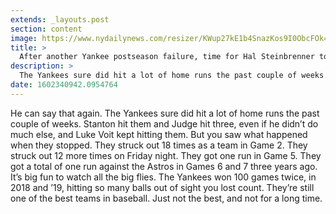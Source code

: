 ```yaml
--- 
extends: _layouts.post 
section: content 
image: https://www.nydailynews.com/resizer/KWup27kE1b4SnazKos9I0ObcFOk=/1200x0/top/cloudfront-us-east-1.images.arcpublishing.com/tronc/JNY7NDMQHGKFIV7ZFXR6IPFK2U.aspx 
title: > 
  After another Yankee postseason failure, time for Hal Steinbrenner to demand answers 
description: > 
  The Yankees sure did hit a lot of home runs the past couple of weeks.Stanton hit them and Judge hit three, even if he didn’t do much else, and Luke Voit kept hitting them.They struck out 18 times as a team in Game 2.They got a total of one run against the Astros in Games 6 and 7 three years ago.The Yankees won 100 games twice, in 2018 and ’19, hitting so many balls out of sight you lost count. 
date: 1602340942.0954764 
--- 
```

He can say that again. The Yankees sure did hit a lot of home runs the past couple of weeks. Stanton hit them and Judge hit three, even if he didn’t do much else, and Luke Voit kept hitting them. But you saw what happened when they stopped. They struck out 18 times as a team in Game 2. They struck out 12 more times on Friday night. They got one run in Game 5. They got a total of one run against the Astros in Games 6 and 7 three years ago. It’s big fun to watch all the big flies. The Yankees won 100 games twice, in 2018 and ’19, hitting so many balls out of sight you lost count. They’re still one of the best teams in baseball. Just not the best, and not for a long time.